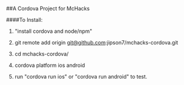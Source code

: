 ##A Cordova Project for McHacks

####To Install:

1. "install cordova and node/npm"

2. git remote add origin git@github.com:jipson7/mchacks-cordova.git

3. cd mchacks-cordova/

4. cordova platform ios android

5. run "cordova run ios" or "cordova run android" to test.
